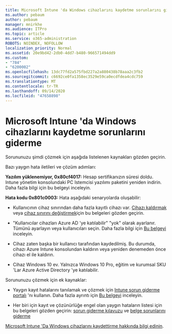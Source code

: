 ```yaml
---
title: Microsoft Intune 'da Windows cihazlarını kaydetme sorunlarını giderme
ms.author: pebaum
author: pebaum
manager: mnirkhe
ms.audience: ITPro
ms.topic: article
ms.service: o365-administration
ROBOTS: NOINDEX, NOFOLLOW
localization_priority: Normal
ms.assetid: 20e9bd42-2db0-4dd7-b480-966571494dd9
ms.custom:
- "784"
- "6200002"
ms.openlocfilehash: 13dc77fd2a575fbd227a2a880438b78aaa2c3fb2
ms.sourcegitcommit: c6692ce0fa1358ec3529e59ca0ecdfdea4cdc759
ms.translationtype: MT
ms.contentlocale: tr-TR
ms.lasthandoff: 09/14/2020
ms.locfileid: "47658898"
---
```

# <a name="troubleshoot-issues-with-enrolling-windows-devices-in-microsoft-intune"></a>Microsoft Intune 'da Windows cihazlarını kaydetme sorunlarını giderme

Sorununuzu şimdi çözmek için aşağıda listelenen kaynakları gözden geçirin.
  
Bazı yaygın hata iletileri ve çözüm adımları:
  
 **Yazılım yüklenemiyor, 0x80cf4017:** Hesap sertifikanızın süresi doldu. Intune yönetim konsolundaki PC Istemcisi yazılımı paketini yeniden indirin. Daha fazla bilgi için bu belgeyi inceleyin.
  
 **Hata kodu 0x801c0003:** Hata aşağıdaki senaryolarda oluşabilir:
  
-  Kullanıcının cihaz sınırından daha fazla kayıtlı cihazı var. [Cihazı kaldırmak](https://docs.microsoft.com/intune/devices-wipe) veya [cihaz sınırını değiştirmek](https://docs.microsoft.com/intune/enrollment-restrictions-set#set-device-limit-restrictions)için bu belgeleri gözden geçirin.

-  "Kullanıcılar cihazları Azure AD 'ye katılabilir" "yok" olarak ayarlanır. Tümünü ayarlayın veya kullanıcıları seçin. Daha fazla bilgi için [Bu belgeyi](https://docs.microsoft.com/azure/active-directory/device-management-azure-portal#configure-device-settings) inceleyin.

-  Cihaz zaten başka bir kullanıcı tarafından kaydedilmiş. Bu durumda, cihazı Azure Intune konsolundan kaldırın veya yeniden denemeden önce cihazı el ile kaldırın.

-  Cihaz Windows 10 ev. Yalnızca Windows 10 Pro, eğitim ve kurumsal SKU 'Lar Azure Active Directory 'ye katılabilir.

Sorununuzu çözmek için ek kaynaklar:
  
-  Yaygın kayıt hatalarını tanılamak ve çözmek için [Intune sorun giderme portalı](https://devicemanagement.microsoft.com/#blade/Microsoft_Intune_DeviceSettings/TroubleshootBlade) 'nı kullanın. Daha fazla ayrıntı için [Bu belgeyi](https://docs.microsoft.com/intune/help-desk-operators) inceleyin.

-  Her biri için kayıt ve çözünürlüğe engel olan yaygın hataların listesi için bu belgeleri gözden geçirin: [sorun giderme kılavuzu](https://support.microsoft.com/help/4089533/troubleshooting-windows-device-enrollment-problems-in-microsoft-intune) ve [belge sorunlarını giderme](https://docs.microsoft.com/intune-classic/troubleshoot/troubleshoot-device-enrollment-in-intune)

[Microsoft Intune 'Da Windows cihazlarını kaydettirme hakkında bilgi edinin](https://docs.microsoft.com/intune/windows-enroll).
